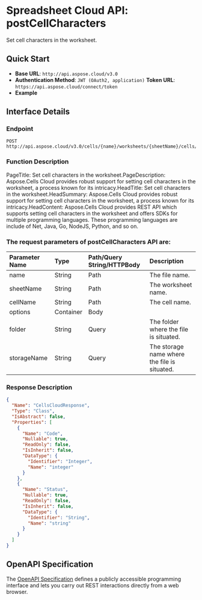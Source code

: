 # **Spreadsheet Cloud API: postCellCharacters**

Set cell characters in the worksheet. 


## **Quick Start**

- **Base URL**: `http://api.aspose.cloud/v3.0`
- **Authentication Method**: `JWT (OAuth2, application)`  **Token URL**: `https://api.aspose.cloud/connect/token`
- **Example** 

## **Interface Details**

### **Endpoint** 

```
POST http://api.aspose.cloud/v3.0/cells/{name}/worksheets/{sheetName}/cells/{cellName}/characters
```
### **Function Description**
PageTitle: Set cell characters in the worksheet.PageDescription: Aspose.Cells Cloud provides robust support for setting cell characters in the worksheet, a process known for its intricacy.HeadTitle: Set cell characters in the worksheet.HeadSummary: Aspose.Cells Cloud provides robust support for setting cell characters in the worksheet, a process known for its intricacy.HeadContent: Aspose.Cells Cloud provides REST API which supports setting cell characters in the worksheet and offers SDKs for multiple programming languages. These programming languages are include of Net, Java, Go, NodeJS, Python, and so on.

### The request parameters of **postCellCharacters** API are: 

| Parameter Name | Type | Path/Query String/HTTPBody | Description | 
| :- | :- | :- |:- | 
|name|String|Path|The file name.|
|sheetName|String|Path|The worksheet name.|
|cellName|String|Path|The cell name.|
|options|Container|Body||
|folder|String|Query|The folder where the file is situated.|
|storageName|String|Query|The storage name where the file is situated.|

### **Response Description**
```json
{
  "Name": "CellsCloudResponse",
  "Type": "Class",
  "IsAbstract": false,
  "Properties": [
    {
      "Name": "Code",
      "Nullable": true,
      "ReadOnly": false,
      "IsInherit": false,
      "DataType": {
        "Identifier": "Integer",
        "Name": "integer"
      }
    },
    {
      "Name": "Status",
      "Nullable": true,
      "ReadOnly": false,
      "IsInherit": false,
      "DataType": {
        "Identifier": "String",
        "Name": "string"
      }
    }
  ]
}
```


## OpenAPI Specification

The [OpenAPI Specification](https://reference.aspose.cloud/cells/#/CellsController/PostCellCharacters) defines a publicly accessible programming interface and lets you carry out REST interactions directly from a web browser.

